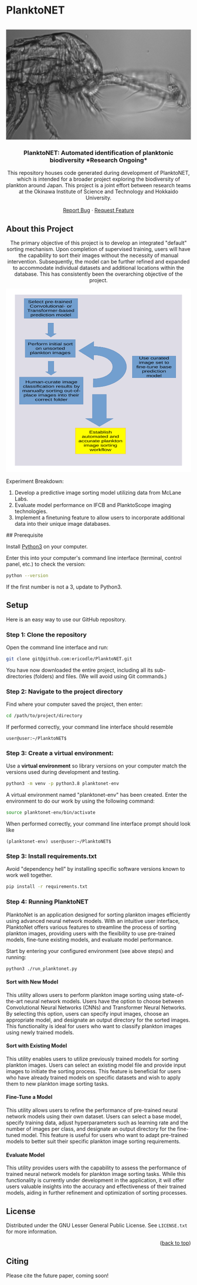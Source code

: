 # PlanktoNET
<!-- PROJECT LOGO -->
<br />
<div align="center">
  <a href="https://github.com/github_username/repo_name">
    <img src="https://github.com/ericodle/PlanktoNET/blob/main/img/D20230307T053258_IFCB108_02078.png" alt="Logo" width="600" height="300">
  </a>

<h3 align="center">PlanktoNET: Automated identification of planktonic biodiversity *Research Ongoing* </h3>

  <p align="center">
  This repository houses code generated during development of PlanktoNET, which is intended for a broader project exploring the biodiversity of plankton around Japan. This project is a joint effort between research teams at the Okinawa Institute of Science and Technology and Hokkaido University.
    <br />
    <br />
    <a href="https://github.com/github_username/repo_name/issues">Report Bug</a>
    ·
    <a href="https://github.com/github_username/repo_name/issues">Request Feature</a>
  </p>
</div>


<!-- ABOUT THE PROJECT -->
## About this Project

  <p align="center">
  The primary objective of this project is to develop an integrated "default" sorting mechanism. Upon completion of supervised training, users will have the capability to sort their images without the necessity of manual intervention. Subsequently, the model can be further refined and expanded to accommodate individual datasets and additional locations within the database. This has consistently been the overarching objective of the project.
    <br />
  </p>

  <p align="center">
  <img src="https://github.com/ericodle/PlanktoNET/blob/main/img/planktonet_fig.pdf" alt="Logo" width="700" height="500">
    <br />
  </p>
  
  Experiment Breakdown:
  
  1. Develop a predictive image sorting model utilizing data from McLane Labs.
  2. Evaluate model performance on IFCB and PlanktoScope imaging technologies.
  3. Implement a finetuning feature to allow users to incorporate additional data into their unique image databases.
 </p>
## Prerequisite

Install [Python3](https://www.python.org/downloads/) on your computer.

Enter this into your computer's command line interface (terminal, control panel, etc.) to check the version:

  ```sh
  python --version
  ```

If the first number is not a 3, update to Python3.

## Setup

Here is an easy way to use our GitHub repository.

### Step 1: Clone the repository


Open the command line interface and run:
  ```sh
  git clone git@github.com:ericodle/PlanktoNET.git
  ```

You have now downloaded the entire project, including all its sub-directories (folders) and files.
(We will avoid using Git commands.)

### Step 2: Navigate to the project directory
Find where your computer saved the project, then enter:

  ```sh
  cd /path/to/project/directory
  ```

If performed correctly, your command line interface should resemble

```
user@user:~/PlanktoNET$
```

### Step 3: Create a virtual environment: 
Use a **virtual environment** so library versions on your computer match the versions used during development and testing.


```sh
python3 -m venv -p python3.8 planktonet-env
```

A virtual environment named "planktonet-env" has been created. 
Enter the environment to do our work by using the following command:


```sh
source planktonet-env/bin/activate
```

When performed correctly, your command line interface prompt should look like 

```
(planktonet-env) user@user:~/PlanktoNET$
```

### Step 3: Install requirements.txt

Avoid "dependency hell" by installing specific software versions known to work well together.

  ```sh
pip install -r requirements.txt
  ```

### Step 4: Running PlanktoNET

PlanktoNet is an application designed for sorting plankton images efficiently using advanced neural network models. With an intuitive user interface, PlanktoNet offers various features to streamline the process of sorting plankton images, providing users with the flexibility to use pre-trained models, fine-tune existing models, and evaluate model performance.

Start by entering your configured environment (see above steps) and running: 

```sh
python3 ./run_planktonet.py
```

#### Sort with New Model ####

This utility allows users to perform plankton image sorting using state-of-the-art neural network models. Users have the option to choose between Convolutional Neural Networks (CNNs) and Transformer Neural Networks. By selecting this option, users can specify input images, choose an appropriate model, and designate an output directory for the sorted images. This functionality is ideal for users who want to classify plankton images using newly trained models.

#### Sort with Existing Model ####

This utility enables users to utilize previously trained models for sorting plankton images. Users can select an existing model file and provide input images to initiate the sorting process. This feature is beneficial for users who have already trained models on specific datasets and wish to apply them to new plankton image sorting tasks.

#### Fine-Tune a Model ####

This utility allows users to refine the performance of pre-trained neural network models using their own dataset. Users can select a base model, specify training data, adjust hyperparameters such as learning rate and the number of images per class, and designate an output directory for the fine-tuned model. This feature is useful for users who want to adapt pre-trained models to better suit their specific plankton image sorting requirements.

#### Evaluate Model ####

This utility provides users with the capability to assess the performance of trained neural network models for plankton image sorting tasks. While this functionality is currently under development in the application, it will offer users valuable insights into the accuracy and effectiveness of their trained models, aiding in further refinement and optimization of sorting processes.

<!-- LICENSE -->
## License

Distributed under the GNU Lesser General Public License. See `LICENSE.txt` for more information.

<p align="right">(<a href="#top">back to top</a>)</p>


Citing
------

Please cite the future paper, coming soon!



<!-- MARKDOWN LINKS & IMAGES -->
<!-- https://www.markdownguide.org/basic-syntax/#reference-style-links -->
[contributors-shield]: https://img.shields.io/github/contributors/github_username/repo_name.svg?style=for-the-badge
[contributors-url]: https://github.com/github_username/repo_name/graphs/contributors
[forks-shield]: https://img.shields.io/github/forks/github_username/repo_name.svg?style=for-the-badge
[forks-url]: https://github.com/github_username/repo_name/network/members
[stars-shield]: https://img.shields.io/github/stars/github_username/repo_name.svg?style=for-the-badge
[stars-url]: https://github.com/github_username/repo_name/stargazers
[issues-shield]: https://img.shields.io/github/issues/github_username/repo_name.svg?style=for-the-badge
[issues-url]: https://github.com/github_username/repo_name/issues
[license-shield]: https://img.shields.io/github/license/github_username/repo_name.svg?style=for-the-badge
[license-url]: https://github.com/github_username/repo_name/blob/master/LICENSE.txt
[linkedin-shield]: https://img.shields.io/badge/-LinkedIn-black.svg?style=for-the-badge&logo=linkedin&colorB=555
[linkedin-url]: https://linkedin.com/in/linkedin_username
[product-screenshot]: images/screenshot.png
